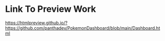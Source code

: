 <h1>Link To Preview Work</h1>

https://htmlpreview.github.io/?https://github.com/panthadev/PokemonDashboard/blob/main/Dashboard.html
